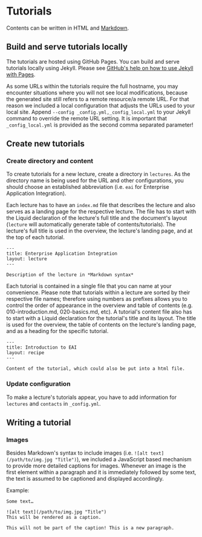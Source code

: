 Tutorials
=========

Contents can be written in HTML and [Markdown](http://daringfireball.net/projects/markdown/basics).

Build and serve tutorials locally
---------------------------------

The tutorials are hosted using GitHub Pages.
You can build and serve tutorials locally using Jekyll.
Please see [GitHub's help on how to use Jekyll with Pages](https://help.github.com/articles/using-jekyll-with-pages).

As some URLs within the tutorials require the full hostname, you may encounter situations where you will not see local modifications, because the generated site still refers to a remote resource/a remote URL.
For that reason we included a local configuration that adjusts the URLs used to your local site.
Append `--config _config.yml,_config_local.yml` to your Jekyll command to override the remote URL setting.
It is important that `_config_local.yml` is provided as the second comma separated parameter!

Create new tutorials
--------------------

### Create directory and content
To create tutorials for a new lecture, create a directory in `lectures`.
As the directory name is being used for the URL and other configurations, you should choose an established abbreviation (i.e. `eai` for Enterprise Application Integration).

Each lecture has to have an `index.md` file that describes the lecture and also serves as a landing page for the respective lecture.
The file has to start with the Liquid declaration of the lecture's full title and the document's layout (`lecture` will automatically generate table of contents/tutorials).
The lecture's full title is used in the overview, the lecture's landing page, and at the top of each tutorial.
```
---
title: Enterprise Application Integration
layout: lecture
---

Description of the lecture in *Markdown syntax*
```

Each tutorial is contained in a single file that you can name at your convenience.
Please note that tutorials within a lecture are sorted by their respective file names; therefore using numbers as prefixes allows you to control the order of appearance in the overview and table of contents (e.g. 010-introduction.md, 020-basics.md, etc).
A tutorial's content file also has to start with a Liquid declaration for the tutorial's title and its layout.
The title is used for the overview, the table of contents on the lecture's landing page, and as a heading for the specific tutorial.
```
---
title: Introduction to EAI
layout: recipe
---

Content of the tutorial, which could also be put into a html file.
```

### Update configuration
To make a lecture's tutorials appear, you have to add information for `lectures` and `contacts` in `_config.yml`.

Writing a tutorial
------------------

### Images
Besides Markdown's syntax to include images (i.e. `![alt text](/path/to/img.jpg "Title")`), we included a JavaScript based mechanism to provide more detailed captions for images.
Whenever an image is the first element within a paragraph and it is immediately followed by some text, the text is assumed to be captioned and displayed accordingly.

Example:
```
Some text…

![alt text](/path/to/img.jpg "Title")
This will be rendered as a caption.

This will not be part of the caption! This is a new paragraph.
```
